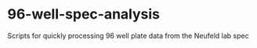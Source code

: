 # 96-well-spec-analysis
Scripts for quickly processing 96 well plate data from the Neufeld lab spec

